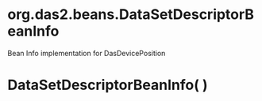 # org.das2.beans.DataSetDescriptorBeanInfo

Bean Info implementation for DasDevicePosition

# DataSetDescriptorBeanInfo( )



